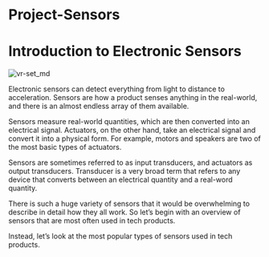# Project-Sensors

# Introduction to Electronic Sensors
![vr-set_md](https://user-images.githubusercontent.com/82720269/126943446-c934ced0-f0d4-4473-83a5-f99362c8e9bf.jpg)


Electronic sensors can detect everything from light to distance to acceleration. Sensors are how a product senses anything in the real-world, and there is an almost endless array of them available.

Sensors measure real-world quantities, which are then converted into an electrical signal. Actuators, on the other hand, take an electrical signal and convert it into a physical form. For example, motors and speakers are two of the most basic types of actuators.

Sensors are sometimes referred to as input transducers, and actuators as output transducers. Transducer is a very broad term that refers to any device that converts between an electrical quantity and a real-word quantity.

There is such a huge variety of sensors that it would be overwhelming to describe in detail how they all work. So let’s begin with an overview of sensors that are most often used in tech products.

Instead, let’s look at the most popular types of sensors used in tech products.

